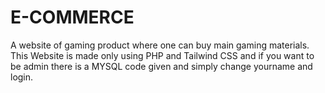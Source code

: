# E-COMMERCE
A website of gaming product where one can buy main gaming materials. This Website is made only using PHP and Tailwind CSS and if you want to be admin there is a MYSQL code given and simply change yourname and login.

